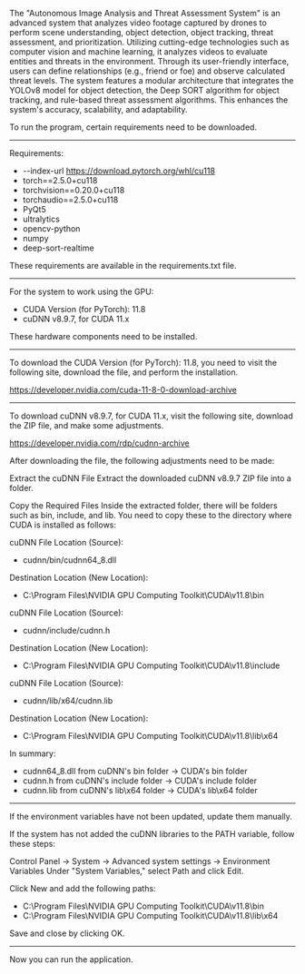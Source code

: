 The "Autonomous Image Analysis and Threat Assessment System" is an advanced system that analyzes video footage captured by drones to perform scene understanding, object detection, object tracking, threat assessment, and prioritization. Utilizing cutting-edge technologies such as computer vision and machine learning, it analyzes videos to evaluate entities and threats in the environment. Through its user-friendly interface, users can define relationships (e.g., friend or foe) and observe calculated threat levels. The system features a modular architecture that integrates the YOLOv8 model for object detection, the Deep SORT algorithm for object tracking, and rule-based threat assessment algorithms. This enhances the system's accuracy, scalability, and adaptability.

To run the program, certain requirements need to be downloaded.

--------------------------------------------------------------------

Requirements:

- --index-url https://download.pytorch.org/whl/cu118
- torch==2.5.0+cu118
- torchvision==0.20.0+cu118
- torchaudio==2.5.0+cu118
- PyQt5
- ultralytics
- opencv-python
- numpy
- deep-sort-realtime

These requirements are available in the requirements.txt file.

--------------------------------------------------------------------

For the system to work using the GPU:

- CUDA Version (for PyTorch): 11.8
- cuDNN v8.9.7, for CUDA 11.x

These hardware components need to be installed.

--------------------------------------------------------------------

To download the CUDA Version (for PyTorch): 11.8, you need to visit the following site, download the file, and perform the installation.

https://developer.nvidia.com/cuda-11-8-0-download-archive

--------------------------------------------------------------------

To download cuDNN v8.9.7, for CUDA 11.x, visit the following site, download the ZIP file, and make some adjustments.

https://developer.nvidia.com/rdp/cudnn-archive

After downloading the file, the following adjustments need to be made:

Extract the cuDNN File
Extract the downloaded cuDNN v8.9.7 ZIP file into a folder.

Copy the Required Files
Inside the extracted folder, there will be folders such as bin, include, and lib. You need to copy these to the directory where CUDA is installed as follows:

cuDNN File Location (Source):
- cudnn/bin/cudnn64_8.dll

Destination Location (New Location):
- C:\Program Files\NVIDIA GPU Computing Toolkit\CUDA\v11.8\bin

cuDNN File Location (Source):
- cudnn/include/cudnn.h

Destination Location (New Location):
- C:\Program Files\NVIDIA GPU Computing Toolkit\CUDA\v11.8\include

cuDNN File Location (Source):
- cudnn/lib/x64/cudnn.lib

Destination Location (New Location):
- C:\Program Files\NVIDIA GPU Computing Toolkit\CUDA\v11.8\lib\x64

In summary:
- cudnn64_8.dll from cuDNN's bin folder → CUDA's bin folder
- cudnn.h from cuDNN's include folder → CUDA's include folder
- cudnn.lib from cuDNN's lib\x64 folder → CUDA's lib\x64 folder

--------------------------------------------------------------------

If the environment variables have not been updated, update them manually.

If the system has not added the cuDNN libraries to the PATH variable, follow these steps:

Control Panel → System → Advanced system settings → Environment Variables
Under "System Variables," select Path and click Edit.

Click New and add the following paths:
- C:\Program Files\NVIDIA GPU Computing Toolkit\CUDA\v11.8\bin
- C:\Program Files\NVIDIA GPU Computing Toolkit\CUDA\v11.8\lib\x64

Save and close by clicking OK.

--------------------------------------------------------------------

Now you can run the application.
